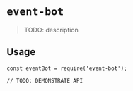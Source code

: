 # `event-bot`

> TODO: description

## Usage

```
const eventBot = require('event-bot');

// TODO: DEMONSTRATE API
```
